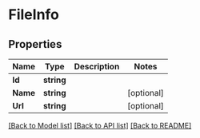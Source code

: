 # FileInfo

## Properties

Name | Type | Description | Notes
------------ | ------------- | ------------- | -------------
**Id** | **string** |  | 
**Name** | **string** |  | [optional] 
**Url** | **string** |  | [optional] 

[[Back to Model list]](../README.md#documentation-for-models) [[Back to API list]](../README.md#documentation-for-api-endpoints) [[Back to README]](../README.md)


